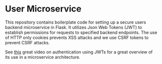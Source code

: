 # User Microservice
This repository contains boilerplate code for setting up a secure users backend microservice in Flask. It utilizes Json Web Tokens (JWT) to establish permissions for requests to specified backend endpoints. The use of HTTP only cookies prevents XSS attacks and we use CSRF tokens to prevent CSRF attacks.

See [this](https://youtu.be/SLc3cTlypwM) great video on authentication using JWTs for a great overview of its use in a microservice architecture.
